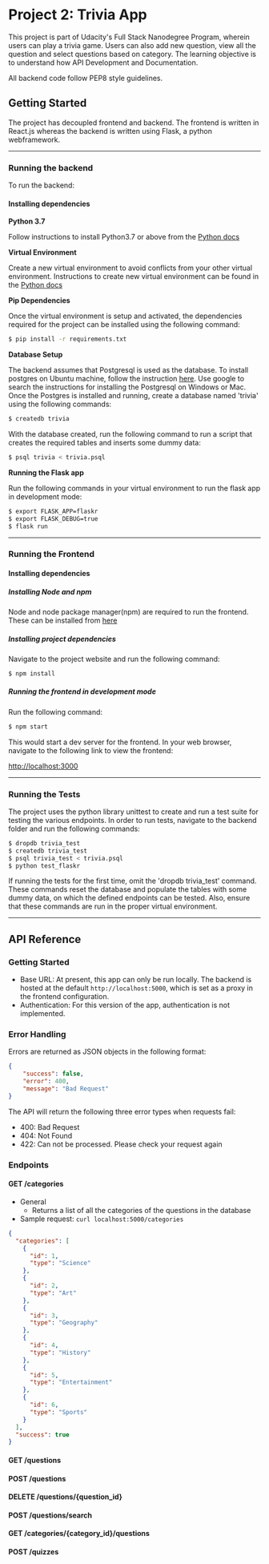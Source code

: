 # Project 2: Trivia App

This project is part of Udacity's Full Stack Nanodegree Program, wherein users can play a trivia game. Users can also
add new question, view all the question and select questions based on category. The learning objective is to understand
how API Development and Documentation.

All backend code follow PEP8 style guidelines.

## Getting Started

The project has decoupled frontend and backend. The frontend is written in React.js whereas the backend is written using Flask, a python webframework.

--- 

### Running the backend

To run the backend:

#### Installing dependencies

**Python 3.7**

Follow instructions to install Python3.7 or above from the [Python docs](https://docs.python.org/3/using/unix.html#getting-and-installing-the-latest-version-of-python)

**Virtual Environment**

Create a new virtual environment to avoid conflicts from your other virtual environment. Instructions to create new virtual environment can be found in
the [Python docs](https://packaging.python.org/guides/installing-using-pip-and-virtual-environments/)

**Pip Dependencies**

Once the virtual environment is setup and activated, the dependencies required for the project can be installed using the following command:
```bash
$ pip install -r requirements.txt
```

**Database Setup**

The backend assumes that Postgresql is used as the database. To install postgres on Ubuntu machine, follow the instruction [here](https://www.postgresql.org/download/linux/ubuntu/). Use google to search the instructions for installing the Postgresql on Windows or Mac. Once the Postgres is installed and running, create a database named 'trivia' using the following commands:

```bash
$ createdb trivia
```

With the database created, run the following command to run a script that creates the required tables and inserts some dummy data:

```bash
$ psql trivia < trivia.psql
```

**Running the Flask app**

Run the following commands in your virtual environment to run the flask app in development mode:

```bash
$ export FLASK_APP=flaskr
$ export FLASK_DEBUG=true
$ flask run
``` 
--- 

### Running the Frontend

#### Installing dependencies

##### Installing Node and npm

Node and node package manager(npm) are required to run the frontend. These can be installed from [here](https://nodejs.com/en/download)

##### Installing project dependencies

Navigate to the project website and run the following command:

```bash
$ npm install
```

##### Running the frontend in development mode

Run the following command:

```bash
$ npm start
```

This would start a dev server for the frontend. In your web browser, navigate to the following link to view the frontend:

[http://localhost:3000](http://localhost:3000)

---

### Running the Tests

The project uses the python library unittest to create and run a test suite for testing the various endpoints. In order to run tests, navigate to the backend folder and run the following commands:

```bash
$ dropdb trivia_test
$ createdb trivia_test
$ psql trivia_test < trivia.psql
$ python test_flaskr
```

If running the tests for the first time, omit the 'dropdb trivia_test' command. These commands reset the database and populate the tables with some dummy data, on which the defined endpoints can be tested. Also, ensure that these commands are run in the proper virtual environment.

---

## API Reference

### Getting Started

* Base URL: At present, this app can only be run locally. The backend is hosted at the default `http://localhost:5000`, which is set as a proxy in the frontend configuration.
* Authentication: For this version of the app, authentication is not implemented.

### Error Handling

Errors are returned as JSON objects in the following format:

```json
{
    "success": false,
    "error": 400,
    "message": "Bad Request"
}
```

The API will return the following three error types when requests fail:

* 400: Bad Request
* 404: Not Found
* 422: Can not be processed. Please check your request again

### Endpoints

#### GET /categories
* General
    * Returns a list of all the categories of the questions in the database
* Sample request:  `curl localhost:5000/categories`

```json
{
  "categories": [
    {
      "id": 1, 
      "type": "Science"
    }, 
    {
      "id": 2, 
      "type": "Art"
    }, 
    {
      "id": 3, 
      "type": "Geography"
    }, 
    {
      "id": 4, 
      "type": "History"
    }, 
    {
      "id": 5, 
      "type": "Entertainment"
    }, 
    {
      "id": 6, 
      "type": "Sports"
    }
  ], 
  "success": true
}
```

#### GET /questions

#### POST /questions

#### DELETE /questions/{question_id}

#### POST /questions/search

#### GET /categories/{category_id}/questions

#### POST /quizzes